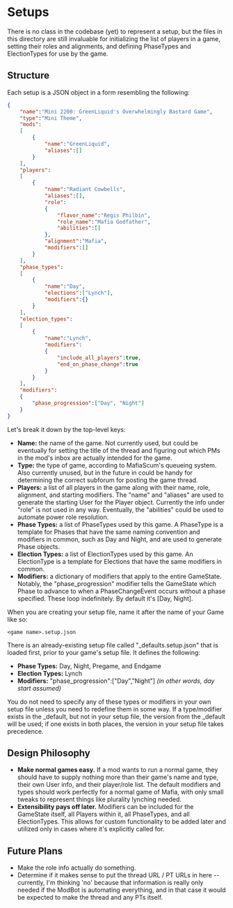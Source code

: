 # Setups
There is no class in the codebase (yet) to represent a setup, but the files in this directory are still invaluable for initializing the list of players in a game, setting their roles and alignments, and defining PhaseTypes and ElectionTypes for use by the game.

## Structure
Each setup is a JSON object in a form resembling the following:
```json
{
	"name":"Mini 2200: GreenLiquid's Overwhelmingly Bastard Game",
	"type":"Mini Theme",
	"mods":
	[
		{
			"name":"GreenLiquid",
			"aliases":[]
		}
	],
	"players":
	[
		{
			"name":"Radiant Cowbells",
			"aliases":[],
			"role":
			{
				"flavor_name":"Regis Philbin",
				"role_name":"Mafia Godfather",
				"abilities":[]
			},
			"alignment":"Mafia",
			"modifiers":[]
		}
	],
	"phase_types":
	[
		{
			"name":"Day",
			"elections":["Lynch"],
			"modifiers":{}
		}
	],
	"election_types":
	[
		{
			"name":"Lynch",
			"modifiers":
			{
				"include_all_players":true,
				"end_on_phase_change":true
			}
		}
	],
	"modifiers":
	{
		"phase_progression":["Day", "Night"]
	}
}
```
Let's break it down by the top-level keys:
* **Name:** the name of the game. Not currently used, but could be eventually for setting the title of the thread and figuring out which PMs in the mod's inbox are actually intended for the game.
* **Type:** the type of game, according to MafiaScum's queueing system. Also currently unused, but in the future in could be handy for determining the correct subforum for posting the game thread.
* **Players:** a list of all players in the game along with their name, role, alignment, and starting modifiers. The "name" and "aliases" are used to generate the starting User for the Player object. Currently the info under "role" is not used in any way. Eventually, the "abilities" could be used to automate power role resolution.
* **Phase Types:** a list of PhaseTypes used by this game. A PhaseType is a template for Phases that have the same naming convention and modifiers in common, such as Day and Night, and are used to generate Phase objects.
* **Election Types:** a list of ElectionTypes used by this game. An ElectionType is a template for Elections that have the same modifiers in common.
* **Modifiers:** a dictionary of modifiers that apply to the entire GameState. Notably, the "phase_progression" modifier tells the GameState which Phase to advance to when a PhaseChangeEvent occurs without a phase specified. These loop indefinitely. By default it's [Day, Night].

When you are creating your setup file, name it after the name of your Game like so:
```
<game name>.setup.json
```
There is an already-existing setup file called "\_defaults.setup.json" that is loaded first, prior to your game's setup file. It defines the following:
* **Phase Types:** Day, Night, Pregame, and Endgame
* **Election Types:** Lynch
* **Modifiers:** "phase_progression":["Day","Night"] *(in other words, day start assumed)*

You do not need to specify any of these types or modifiers in your own setup file unless you need to redefine them in some way. If a type/modifier exists in the \_default, but not in your setup file, the version from the \_default will be used; if one exists in both places, the version in your setup file takes precedence.

## Design Philosophy
* **Make normal games easy.** If a mod wants to run a normal game, they should have to supply nothing more than their game's name and type, their own User info, and their player/role list. The default modifiers and types should work perfectly for a normal game of Mafia, with only small tweaks to represent things like plurality lynching needed.
* **Extensibility pays off later.** Modifiers can be included for the GameState itself, all Players within it, all PhaseTypes, and all ElectionTypes. This allows for custom functionality to be added later and utilized only in cases where it's explicitly called for.

## Future Plans
* Make the role info actually do something.
* Determine if it makes sense to put the thread URL / PT URLs in here -- currently, I'm thinking 'no' because that information is really only needed if the ModBot is automating everything, and in that case it would be expected to make the thread and any PTs itself.